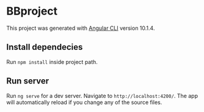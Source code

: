 # BBproject

This project was generated with [Angular CLI](https://github.com/angular/angular-cli) version 10.1.4.

## Install dependecies

Run `npm install` inside project path.

## Run server

Run `ng serve` for a dev server. Navigate to `http://localhost:4200/`. The app will automatically reload if you change any of the source files.
